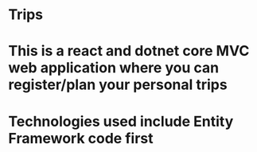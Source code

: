 # Trips

# This is a react and dotnet core MVC web application where you can register/plan your personal trips 

# Technologies used include Entity Framework code first

